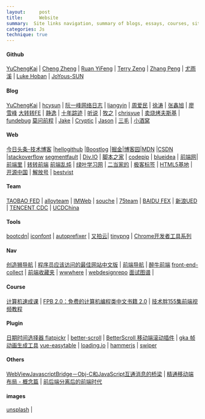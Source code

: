 ```yaml
---
layout:     post
title:      Website
summary:  Site links navigation, summary of blogs, essays, courses, sites, skills and so on
categories: Js
technique: true
---
```


#### Github

[YuChengKai](https://github.com/KieSun) | [Cheng Zheng](https://github.com/1c7) | [Ruan YiFeng](https://github.com/ruanyf)    |    [Terry Zeng](https://github.com/TerryZ)  |    [Zhang Peng](https://github.com/dunwu)    |  [尤雨溪](https://github.com/yyx990803)  |  [Luke Hoban](https://github.com/lukehoban)  | [JoYous-SUN](https://github.com/sunyongjian/blog)   


#### Blog

[YuChengKai](https://yuchengkai.cn/archives/)  |   [hcysun](http://hcysun.me/)    |   [阮一峰网络日志](http://www.ruanyifeng.com/blog/)     |   [liangyin](http://www.cnblogs.com/liangyin/tag/JavaScript/)    |   [周爱民](https://aimingoo.github.io/)    |   [徐涛](http://www.cnblogs.com/TomXu)    |   [张鑫旭](http://www.zhangxinxu.com/)    |   [廖雪峰](https://www.liaoxuefeng.com/)
[大转转FE](http://www.cnblogs.com/zhuanzhuanfe/) | [静逸](http://www.cnblogs.com/liyunhua#top) | [十年踪迹](https://www.h5jun.com/) | [听说](https://tasaid.com/) | [牧之](http://muyunyun.cn/) | [chrisyue](https://www.chrisyue.com/) | [卖烧烤夫斯基](http://www.cnblogs.com/constantince/) | [fundebug](https://blog.fundebug.com/)
[莫问前程](http://silencewh.xin/) | [Jake](https://jakearchibald.com/) | [Cryptic](https://www.jianshu.com/u/4d7dd4c7e51d) | [Jason](https://atjason.com/categories/) | [三毛](https://jkchao.cn/code) | [小酒窝](https://www.ouyang90.com/)

#### Web 

[今日头条-技术博客](https://techblog.toutiao.com/) |[hellogithub](https://hellogithub.com/)   |[Boostlog](https://boostlog.io/)   |[掘金](https://juejin.im/timeline)|[博客园](https://www.cnblogs.com/)|[MDN](https://developer.mozilla.org/zh-CN/) |[CSDN](https://www.csdn.net/?ref=toolbar)     |[stackoverflow](https://stackoverflow.com/) 
[segmentfault](https://segmentfault.com/) | [Div.IO](https://div.io/q#/welcome) | [脚本之家](https://www.jb51.net/)   | [codepip](https://codepip.com/)      | [blueidea](http://bbs.blueidea.com/forum.php)   | [前端网](https://www.qdfuns.com/portal.php)| [前端里](http://www.yyyweb.com/)     | [转转前端](http://zzfe.org/#/list) 
[前端乱炖](http://html-js.com/card/29)     | [绿叶学习网](http://www.lvyestudy.com/)  | [二当家的](https://www.erdangjiade.com/)  | [极客标签](http://www.gbtags.com/gb/index.htm)  | [HTML5基地](http://html5.360.cn/)   | [开源中国](https://www.oschina.net/)  | [解放号](https://www.jfh.com/)  | [bestvist](http://www.bestvist.com/h)   

#### Team

[TAOBAO FED](http://taobaofed.org/) | [alloyteam](http://alloyteam.com/) | [IMWeb](http://imweb.io/) | [souche](http://f2e.souche.com/blog/) | [75team](https://75team.com/) | [BAIDU FEX](http://fex.baidu.com/) | [新浪UED](http://ued.sina.com.cn/?cat=6) | [TENCENT CDC](http://cdc.tencent.com/category/books/#search-result) | [UCDChina](http://ucdchina.com/) 

#### Tools

[bootcdn](http://www.bootcdn.cn/)| [iconfont](http://www.iconfont.cn/)  | [autoprefixer](http://autoprefixer.github.io/?)   | [又拍云](https://www.upyun.com/webp)| [tinypng](https://tinypng.com/) | [Chrome开发者工具系列](http://www.cnblogs.com/constantince/category/712675.html)  

#### Nav 

[创造狮导航](http://chuangzaoshi.com/) | [程序员应该访问的最佳网站中文版](https://github.com/tuteng/Best-websites-a-programmer-should-visit-zh/blob/master/README.md?from=groupmessage&isappinstalled=0#when-you-get-stuck)   | [前端导航](http://fenav.com/#/p1)   | [醉牛前端](http://f2er.club/)
[front-end-collect](https://github.com/jikeytang/front-end-collect)   | [前端收藏夹](http://collect.w3ctrain.com/)  | [wwwhere](http://wwwhere.io/)  | [webdesignrepo](http://webdesignrepo.com/) 
[面试图谱](https://yuchengkai.cn/docs/zh/frontend/) |                

#### Course

[计算机速成课](https://github.com/1c7/crash-course-computer-science-chinese) | [FPB 2.0：免费的计算机编程类中文书籍 2.0](https://segmentfault.com/a/1190000010791103) | [技术胖155集前端视频教程](https://juejin.im/post/5a5bc8c36fb9a01ca26774eb)
      

#### Plugin

[日期时间选择器 flatpickr](http://www.jq22.com/yanshi9859) | [better-scroll](https://ustbhuangyi.github.io/better-scroll/doc/zh-hans/)  | [BetterScroll 移动端滚动插件](https://juejin.im/post/59dc572c6fb9a0450f20e40e) | [gka 帧动画生成工具](http://www.alloyteam.com/2017/07/gka/)
[vue-easytable](http://doc.huangsw.com/vue-easytable/app.html#/start) | [loading.io](https://loading.io/) | [hammerjs](http://hammerjs.github.io/) | [swiper](https://www.swiper.com.cn/api/start/2014/1218/140.html)


#### Others

[WebViewJavascriptBridge－Obj-C和JavaScript互通消息的桥梁](http://www.alloyteam.com/author/tat-svenzeng/)  | [精通移动端布局 - 概念篇](http://www.cnblogs.com/HCJJ/p/6347242.html) | [前后端分离后的前端时代](https://mp.weixin.qq.com/s?__biz=MzAwMzA0NDc1MA==&mid=2448636845&idx=1&sn=54a3c3129d6bb7dcd5aa3fdc081afca7&chksm=8ec6bf4cb9b1365a40dd899ebbd6c12861e7e1932f2e5af4124b90034999724f140b0a86790b&scene=0&key=2872d7939faa95a470a2d1ba926cd7f8ca2230dde17443bc43519d3e729ad0bd639661ac84541edc1d15d6988b302250a25ccc9078888d4ecbd773381665500af48ff6bea42c2f6daf22f6ea8941bd74&ascene=0&uin=MjEyODY2NzMyMg==&devicetype=iMac%20MacBookPro12,1%20OSX%20OSX%2010.12.5%20build(16F73)&version=12020810&nettype=WIFI&fontScale=100&pass_ticket=JCxnAi2KL0v0eLgle1+oFdcQSDM9PtMJgLGNFEpJgUk1ENNsA5KLnnu1rlp72oGf) 

#### images

[unsplash](https://unsplash.com/) | 

